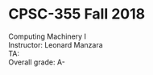 # CPSC-355 Fall 2018
Computing Machinery I  
Instructor: Leonard Manzara   
TA:  
Overall grade: A-  
